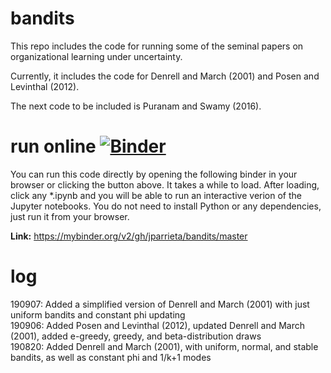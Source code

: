 # bandits
This repo includes the code for running some of the seminal papers on organizational learning under uncertainty.    

Currently, it includes the code for Denrell and March (2001) and Posen and Levinthal (2012).  

The next code to be included is Puranam and Swamy (2016).

# run online [![Binder](https://mybinder.org/badge_logo.svg)](https://mybinder.org/v2/gh/jparrieta/bandits/master)
You can run this code directly by opening the following binder in your browser or clicking the button above.
It takes a while to load. After loading, click any \*.ipynb  and you will be able to run an interactive verion of the Jupyter notebooks. You do not need to install Python or any dependencies, just run it from your browser.

**Link:** https://mybinder.org/v2/gh/jparrieta/bandits/master

# log  
190907: Added a simplified version of Denrell and March (2001) with just uniform bandits and constant phi updating  
190906: Added Posen and Levinthal (2012), updated Denrell and March (2001), added e-greedy, greedy, and beta-distribution draws  
190820: Added Denrell and March (2001), with uniform, normal, and stable bandits, as well as constant phi and 1/k+1 modes  
